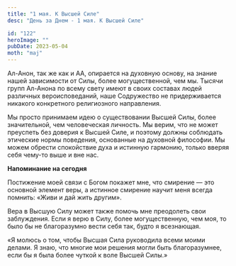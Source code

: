 ```yaml
---
title: "1 мая. К Высшей Силе"
desc: "День за Днем - 1 мая. К Высшей Силе"

id: "122"
heroImage: ""
pubDate: 2023-05-04
moth: "maj"
---
```


Ал-Анон, так же как и АА, опирается на духовную основу, на знание нашей
зависимости от Силы, более могущественной, чем мы. Тысячи групп Ал-Анона по
всему свету имеют в своих составах людей различных вероисповеданий, наше
Содружество не придерживается никакого конкретного религиозного направления.

Мы просто принимаем идею о существовании Высшей Силы, более значительной, чем
человеческая личность. Мы верим, что не может преуспеть без доверия к Высшей
Силе, и поэтому должны соблюдать этические нормы поведения, основанные на
духовной философии. Мы можем обрести спокойствие духа и истинную гармонию,
только вверяя себя чему-то выше и вне нас.

**Напоминание на сегодня**

Постижение моей связи с Богом покажет мне, что смирение — это основной элемент
веры, а истинное смирение научит меня всегда помнить: «Живи и дай жить
другим».

Вера в Высшую Силу может также помочь мне преодолеть свои заблуждения. Если я
верю в Силу, более могущественную, чем моя, то было бы не благоразумно вести
себя так, будто я всезнающая.

«Я молюсь о том, чтобы Высшая Сила руководила всеми моими делами. Я знаю, что
многие мои решения могли быть благоразумнее, если бы я была более чуткой к
воле Высшей Силы.»
